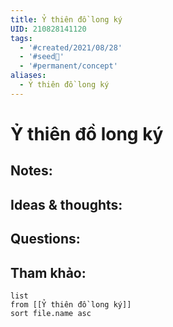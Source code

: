 ```yaml
---
title: Ỷ thiên đồ long ký
UID: 210828141120
tags:
  - '#created/2021/08/28'
  - '#seed🥜'
  - '#permanent/concept'
aliases:
  - Ỷ thiên đồ long ký
---
```

# Ỷ thiên đồ long ký

## Notes:


## Ideas & thoughts:

## Questions:


## Tham khảo:
```dataview
list
from [[Ỷ thiên đồ long ký]]
sort file.name asc
```